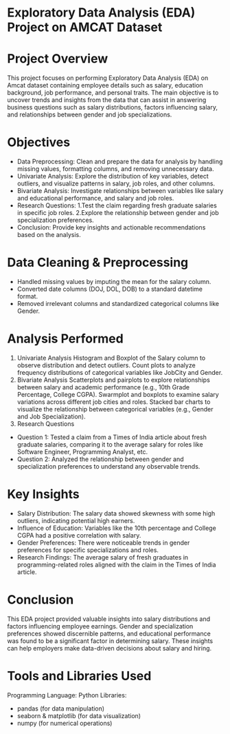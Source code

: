 # Exploratory Data Analysis (EDA) Project on AMCAT Dataset

# Project Overview
This project focuses on performing Exploratory Data Analysis (EDA) on Amcat dataset containing employee details such as salary, education background, job performance, and personal traits. The main objective is to uncover trends and insights from the data that can assist in answering business questions such as salary distributions, factors influencing salary, and relationships between gender and job specializations.

# Objectives
- Data Preprocessing: Clean and prepare the data for analysis by handling missing values, formatting columns, and removing unnecessary data.
- Univariate Analysis: Explore the distribution of key variables, detect outliers, and visualize patterns in salary, job roles, and other columns.
- Bivariate Analysis: Investigate relationships between variables like salary and educational performance, and salary and job roles.
- Research Questions:
  1.Test the claim regarding fresh graduate salaries in specific job roles.
  2.Explore the relationship between gender and job specialization preferences.
- Conclusion: Provide key insights and actionable recommendations based on the analysis.
# Data Cleaning & Preprocessing
- Handled missing values by imputing the mean for the salary column.
- Converted date columns (DOJ, DOL, DOB) to a standard datetime format.
- Removed irrelevant columns and standardized categorical columns like Gender.
# Analysis Performed
1. Univariate Analysis
Histogram and Boxplot of the Salary column to observe distribution and detect outliers.
Count plots to analyze frequency distributions of categorical variables like JobCity and Gender.
2. Bivariate Analysis
Scatterplots and pairplots to explore relationships between salary and academic performance (e.g., 10th Grade Percentage, College CGPA).
Swarmplot and boxplots to examine salary variations across different job cities and roles.
Stacked bar charts to visualize the relationship between categorical variables (e.g., Gender and Job Specialization).
3. Research Questions

- Question 1: Tested a claim from a Times of India article about fresh graduate salaries, comparing it to the average salary for roles like Software Engineer, Programming Analyst, etc.
- Question 2: Analyzed the relationship between gender and specialization preferences to understand any observable trends.
# Key Insights
- Salary Distribution: The salary data showed skewness with some high outliers, indicating potential high earners.
- Influence of Education: Variables like the 10th percentage and College CGPA had a positive correlation with salary.
- Gender Preferences: There were noticeable trends in gender preferences for specific specializations and roles.
- Research Findings: The average salary of fresh graduates in programming-related roles aligned with the claim in the Times of India article.

# Conclusion
This EDA project provided valuable insights into salary distributions and factors influencing employee earnings. Gender and specialization preferences showed discernible patterns, and educational performance was found to be a significant factor in determining salary. These insights can help employers make data-driven decisions about salary and hiring.

# Tools and Libraries Used
Programming Language: Python
Libraries:
- pandas (for data manipulation)
- seaborn & matplotlib (for data visualization)
- numpy (for numerical operations)
